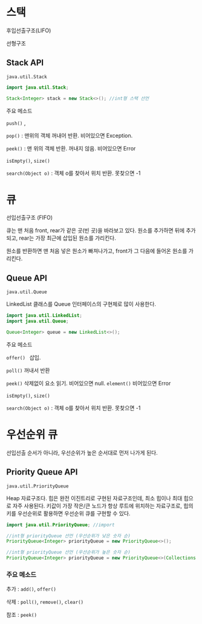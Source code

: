 # 스택

후입선출구조(LIFO)

선형구조

## Stack API

`java.util.Stack`

```java
import java.util.Stack;

Stack<Integer> stack = new Stack<>(); //int형 스택 선언
```



주요 메소드

`push()` ,

`pop()` : 맨위의 객체 꺼내어 반환. 비어있으면 Exception.

`peek()` : 맨 위의 객체 반환. 꺼내지 않음. 비어있으면 Error

`isEmpty()`, `size()`

`search(Object o)` : 객체 o를 찾아서 위치 반환. 못찾으면 -1

# 큐

선입선출구조 (FIFO)

큐는 맨 처음 front, rear가 같은 곳(빈 곳)을 바라보고 있다. 원소를 추가하면 뒤에 추가되고, rear는 가장 최근에 삽입된 원소를 가리킨다. 

원소를 반환하면 맨 처음 넣은 원소가 빠져나가고, front가 그 다음에 들어온 원소를 가리킨다.

## Queue API

`java.util.Queue`

LinkedList 클래스를 Queue 인터페이스의 구현체로 많이 사용한다.

```java
import java.util.LinkedList; 
import java.util.Queue; 

Queue<Integer> queue = new LinkedList<>();
```



주요 메소드

`offer() ` 삽입.

`poll()`  꺼내서 반환

`peek()` 삭제없이 요소 읽기. 비어있으면 null. `element()` 비어있으면 Error

`isEmpty()`, `size()`

`search(Object o)` : 객체 o를 찾아서 위치 반환. 못찾으면 -1



# 우선순위 큐

선입선출 순서가 아니라, 우선순위가 높은 순서대로 먼저 나가게 된다.



## Priority Queue API

`java.util.PriorityQueue`

Heap 자료구조다. 힙은 완전 이진트리로 구현된 자료구조인데, 최소 힙이나 최대 힙으로 자주 사용된다. 키값이 가장 작은/큰 노드가 항상 루트에 위치하는 자료구조로, 힙의 키를 우선순위로 활용하면 우선순위 큐를 구현할 수 있다.



```java
import java.util.PriorityQueue; //import

//int형 priorityQueue 선언 (우선순위가 낮은 숫자 순)
PriorityQueue<Integer> priorityQueue = new PriorityQueue<>();

//int형 priorityQueue 선언 (우선순위가 높은 숫자 순)
PriorityQueue<Integer> priorityQueue = new PriorityQueue<>(Collections.reverseOrder());
```



### 주요 메소드

추가 : `add()`, `offer()`

삭제 : `poll()`, `remove()`, `clear()`

참조 : `peek()`

